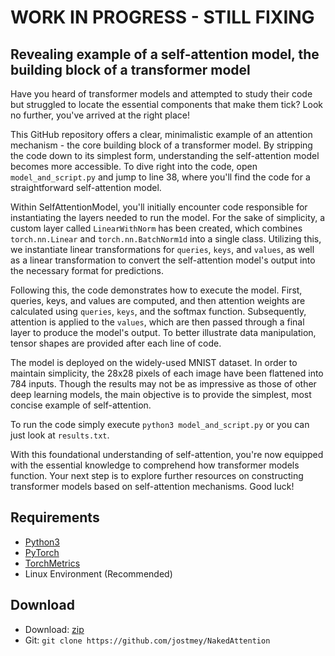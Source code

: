 # WORK IN PROGRESS - STILL FIXING

##  Revealing example of a self-attention model, the building block of a transformer model

Have you heard of transformer models and attempted to study their code but struggled to locate the essential components that make them tick? Look no further, you've arrived at the right place!

This GitHub repository offers a clear, minimalistic example of an attention mechanism - the core building block of a transformer model. By stripping the code down to its simplest form, understanding the self-attention model becomes more accessible. To dive right into the code, open `model_and_script.py` and jump to line 38, where you'll find the code for a straightforward self-attention model.

Within SelfAttentionModel, you'll initially encounter code responsible for instantiating the layers needed to run the model. For the sake of simplicity, a custom layer called `LinearWithNorm` has been created, which combines `torch.nn.Linear` and `torch.nn.BatchNorm1d` into a single class. Utilizing this, we instantiate linear transformations for `queries`, `keys`, and `values`, as well as a linear transformation to convert the self-attention model's output into the necessary format for predictions.

Following this, the code demonstrates how to execute the model. First, queries, keys, and values are computed, and then attention weights are calculated using `queries`, `keys`, and the softmax function. Subsequently, attention is applied to the `values`, which are then passed through a final layer to produce the model's output. To better illustrate data manipulation, tensor shapes are provided after each line of code.

The model is deployed on the widely-used MNIST dataset. In order to maintain simplicity, the 28x28 pixels of each image have been flattened into 784 inputs. Though the results may not be as impressive as those of other deep learning models, the main objective is to provide the simplest, most concise example of self-attention.

To run the code simply execute `python3 model_and_script.py` or you can just look at `results.txt`.

With this foundational understanding of self-attention, you're now equipped with the essential knowledge to comprehend how transformer models function. Your next step is to explore further resources on constructing transformer models based on self-attention mechanisms. Good luck!

## Requirements
* [Python3](https://www.python.org/)
* [PyTorch](https://pytorch.org/)
* [TorchMetrics](https://torchmetrics.readthedocs.io/)
* Linux Environment (Recommended)

## Download
* Download: [zip](https://github.com/jostmey/NakedAttention/zipball/master)
* Git: `git clone https://github.com/jostmey/NakedAttention`

